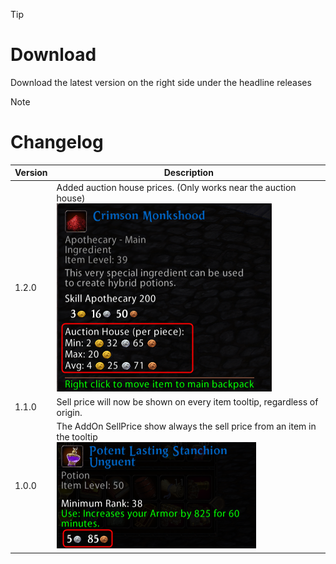 > [!TIP]
> # Download
> Download the latest version on the right side under the headline releases

> [!NOTE]
> # Changelog
> 
> | Version  | Description |
> | ------------- | ------------- |
> | 1.2.0  | Added auction house prices. (Only works near the auction house) <br/>![Version 1.2.0](https://github.com/Makume/SellPrice/blob/97d3e8b5215a02aefce740cced1b0322d2a01dda/(Images)/Tooltip_Auction.png)
> | 1.1.0  | Sell price will now be shown on every item tooltip, regardless of origin.
> | 1.0.0  | The AddOn SellPrice show always the sell price from an item in the tooltip <br/>![Version 1.0.0](https://github.com/Makume/SellPrice/blob/97d3e8b5215a02aefce740cced1b0322d2a01dda/(Images)/Tooltip.png)|

